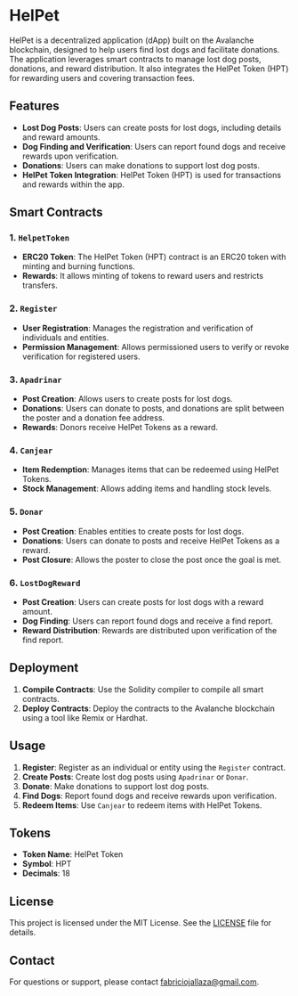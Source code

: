 # HelPet

HelPet is a decentralized application (dApp) built on the Avalanche blockchain, designed to help users find lost dogs and facilitate donations. The application leverages smart contracts to manage lost dog posts, donations, and reward distribution. It also integrates the HelPet Token (HPT) for rewarding users and covering transaction fees.

## Features

- **Lost Dog Posts**: Users can create posts for lost dogs, including details and reward amounts.
- **Dog Finding and Verification**: Users can report found dogs and receive rewards upon verification.
- **Donations**: Users can make donations to support lost dog posts.
- **HelPet Token Integration**: HelPet Token (HPT) is used for transactions and rewards within the app.

## Smart Contracts

### 1. `HelpetToken`

- **ERC20 Token**: The HelPet Token (HPT) contract is an ERC20 token with minting and burning functions.
- **Rewards**: It allows minting of tokens to reward users and restricts transfers.

### 2. `Register`

- **User Registration**: Manages the registration and verification of individuals and entities.
- **Permission Management**: Allows permissioned users to verify or revoke verification for registered users.

### 3. `Apadrinar`

- **Post Creation**: Allows users to create posts for lost dogs.
- **Donations**: Users can donate to posts, and donations are split between the poster and a donation fee address.
- **Rewards**: Donors receive HelPet Tokens as a reward.

### 4. `Canjear`

- **Item Redemption**: Manages items that can be redeemed using HelPet Tokens.
- **Stock Management**: Allows adding items and handling stock levels.

### 5. `Donar`

- **Post Creation**: Enables entities to create posts for lost dogs.
- **Donations**: Users can donate to posts and receive HelPet Tokens as a reward.
- **Post Closure**: Allows the poster to close the post once the goal is met.

### 6. `LostDogReward`

- **Post Creation**: Users can create posts for lost dogs with a reward amount.
- **Dog Finding**: Users can report found dogs and receive a find report.
- **Reward Distribution**: Rewards are distributed upon verification of the find report.

## Deployment

1. **Compile Contracts**: Use the Solidity compiler to compile all smart contracts.
2. **Deploy Contracts**: Deploy the contracts to the Avalanche blockchain using a tool like Remix or Hardhat.

## Usage

1. **Register**: Register as an individual or entity using the `Register` contract.
2. **Create Posts**: Create lost dog posts using `Apadrinar` or `Donar`.
3. **Donate**: Make donations to support lost dog posts.
4. **Find Dogs**: Report found dogs and receive rewards upon verification.
5. **Redeem Items**: Use `Canjear` to redeem items with HelPet Tokens.

## Tokens

- **Token Name**: HelPet Token
- **Symbol**: HPT
- **Decimals**: 18

## License

This project is licensed under the MIT License. See the [LICENSE](LICENSE) file for details.

## Contact

For questions or support, please contact [fabriciojallaza@gmail.com](fabriciojallaza@gmail.com).

